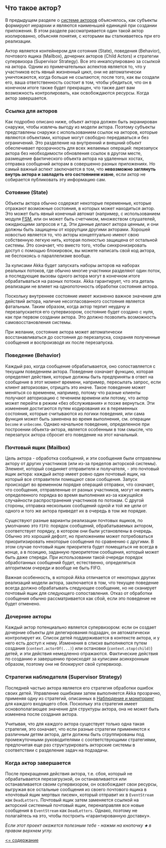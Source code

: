 ## Что такое актор?

В предыдущем разделе о [системе акторов](https://github.com/steklopod/akka/blob/akka_starter/src/main/resources/readmes/concepts/actor-systems.md) 
объяснялось, как субъекты формируют иерархии и являются наименьшей единицей при создании приложения. В этом разделе 
рассматривается один такой актор изолированно, объясняя понятия, с которыми вы сталкиваетесь при его реализации. 

Актор является контейнером для сотояния (State), поведения (Behavior), почтового ящика (Mailbox), дочерних акторов (Child Actors)
 и стратегии супервизора (Supervisor Strategy). Все это инкапсулировано за ссылкой на актора. Одним из примечательных 
 аспектов является то, что у участников есть явный жизненный цикл, они не автоматически уничтожаются, когда больше не 
 ссылаются; после того, как вы создали его, ваша ответственность состоит в том, чтобы убедиться, что он в конечном итоге 
 также будет прекращен, что также дает вам возможность контролировать, как освобождаются ресурсы. Когда актор завершается.

### Ссылка для акторов
Как подробно описано ниже, объект актора должен быть экранирован снаружи, чтобы извлечь выгоду из модели актора. 
Поэтому субъекты представлены снаружи с использованием ссылок на акторов, которые являются объектами, которые могут 
свободно передаваться и без ограничений. Это разделение на внутренний и внешний объект обеспечивает прозрачность для 
всех желаемых операций: перезапуск актора без необходимости обновления ссылок в другом месте, размещение фактического 
объекта актора на удаленных хостах, отправка сообщений акторам в совершенно разных приложениях. Но самый важный аспект 
заключается в том, что **невозможно заглянуть внутрь актора и завладеть его состоянием извне**, если актор не собирается
 публиковать эту информацию сам.

### Сотояние (State)
Объекты актора обычно содержат некоторые переменные, которые отражают возможные состояния, в которых может находиться 
актор. Это может быть явный конечный автомат (например, с использованием модуля [FSM](https://doc.akka.io/docs/akka/current/fsm.html),
 или он может быть счетчиком, множеством слушателей, ожидающими запросов и т.д. Эти данные делают актора ценным, и 
 они должны быть защищены от коррупции другими акторами. Хорошей новостью является то, что акторы концептуально имеют 
 свою собственную легкую нить, которая полностью защищена от остальной системы. Это означает, что вместо того, чтобы 
 синхронизировать доступ с помощью блокировок, вы можете написать свой код актора, не беспокоясь о параллелизме вообще.

За кулисами Akka будет запускать наборы акторов на наборах реальных потоков, где обычно многие участники разделяют один
 поток, а последующие вызовы одного актора могут в конечном итоге обрабатываться на разных потоках. Akka гарантирует, 
 что эта деталь реализации не влияет на однопоточность обработки состояния актора.

Поскольку внутреннее состояние имеет жизненно важное значение для действий актора, наличие несогласованного состояния 
является фатальным. Таким образом, когда актор терпит неудачу и перезапускается его супервизором, состояние будет создано
 с нуля, как при первом создании актора. Это должно позволить возможность самовосстановления системы.

При желании, состояние актора может автоматически восстанавливаться до состояния до перезапуска, сохраняя полученные 
сообщения и воспроизводя их после перезапуска.

### Поведение (Behavior)
Каждый раз, когда сообщение обрабатывается, оно сопоставляется с текущим поведением актора. Поведение означает функцию, 
которая определяет действия, которые должны быть предприняты в ответ на сообщение в этот момент времени, например, 
пересылать запрос, если клиент авторизован, отрицать это иначе. Такое поведение может меняться со временем, например,
 потому что разные клиенты получают авторизацию с течением времени или потому, что актор может перейти в режим 
 «без обслуживания» и позже вернуться. Эти изменения достигаются путем кодирования их в переменных состояния, которые 
 считываются из логики поведения, или сама функция может быть заменена во время выполнения, см. операции `become` 
 и `unbecome`. Однако начальное поведение, определенное при построении объекта-актора, является особенным в том смысле, 
 что перезапуск актора сбросит его поведение на этот начальный.

### Почтовый ящик (Mailbox)
Цель актора - обработка сообщений, и эти сообщения были отправлены актору от других участников (или из-за пределов 
акторской системы). Элемент, который соединяет отправителя и получателя, - это почтовый ящик актора: каждый актор 
имеет ровно один почтовый ящик, на который все отправители помещают свои сообщения. Запуск происходит во временном 
порядке операций отправки, что означает, что сообщения, отправленные от разных участников, могут не иметь определенного 
порядка во время выполнения из-за кажущейся случайности распространения участников по потокам. С другой стороны, отправка 
нескольких сообщений одной и той же цели от одного и того же актора приведет их в очередь в том же порядке.

Существуют разные варианты реализации почтовых ящиков, по умолчанию это `FIFO`: порядок сообщений, обрабатываемых актором, 
соответствует порядку, в котором они были установлены в очередь. Обычно это хороший дефолт, но приложениям может 
потребоваться приоритизировать некоторые сообщения по сравнению с другими. В этом случае почтовый ящик приоритета будет 
помещаться не всегда в конце, а в позицию, заданную приоритетом сообщения, который может быть даже спереди. При 
использовании такой очереди порядок обработанных сообщений будет, естественно, определяться алгоритмом очереди и вообще 
не быть FIFO.

Важная особенность, в которой Akka отличается от некоторых других реализаций модели актора, заключается в том, что 
текущее поведение всегда должно обрабатывать следующее сообщение, но не сканирует почтовый ящик для следующего 
сопоставления. Отказ от обработки сообщения обычно рассматривается как сбой, если это поведение не будет отменено.

### Дочерние акторы
Каждый актор потенциально является супервизором: если он создает дочерние объекты для делегирования подзадач, он 
автоматически контролирует их. Список детей поддерживается в контексте актора, и у него есть доступ к нему. Изменения 
в списке выполняются путем создания (`context.actorOf(...)`) или остановки (`context.stop(child)`) детей, и эти действия 
немедленно отражаются. Фактические действия по созданию и завершению происходят за кулисами асинхронным образом, поэтому 
они не блокируют свой супервизор.

### Стратегия наблюдателя (Supervisor Strategy)
Последней частью актора является его стратегия обработки ошибок своих детей. Управление ошибками затем выполняется 
Akka прозрачно, применяя одну из стратегий, описанных в [Наблюдение и мониторинг](https://doc.akka.io/docs/akka/current/general/supervision.html)
 для каждого входящего сбоя. Поскольку эта стратегия имеет основополагающее значение для структуры актора, она не 
 может быть изменена после создания актора.

Учитывая, что для каждого актора существует только одна такая стратегия, это означает, что если разные стратегии 
применяются к различным детям актора, дети должны быть сгруппированы под промежуточными руководителями с соответствующими 
стратегиями, предпочитая еще раз структурировать акторские системы в соответствии с разделение задач на подзадачи.

### Когда актор завершается
После прекращения действия актора, т.е. сбоя, который не обрабатывается перезагрузкой, он останавливается или 
останавливается своим супервизором, он освобождает свои ресурсы, выгружая все остальные сообщения из своего почтового 
ящика в «почтовый ящик мертвых писем», который отправит их в `EventStream` как `DeadLetters`. Почтовый ящик затем 
заменяется ссылкой на акторский системный почтовый ящик, перенаправляя все новые сообщения в `EventStream` как `DeadLetters`. 
Однако, поэтому не полагайтесь на это, чтобы построить «гарантированную доставку».

_Если этот проект окажется полезным тебе - нажми на кнопочку **`★`** в правом верхнем углу._

[<= содержание](https://github.com/steklopod/akka/blob/akka_starter/readme.md)